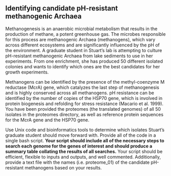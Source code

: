 ## Identifying candidate pH-resistant methanogenic Archaea
Methanogenesis is an anaerobic microbial metabolism that results in the production of methane, a potent greenhouse gas. The microbes responsible for this process are methanogenic Archaea (methanogens), which vary across different ecosystems and are significantly influenced by the pH of the environment. A graduate student in Stuart’s lab is attempting to culture pH-resistant methanogenic Archaea from lake sediments to use in her experiments. From one enrichment, she has produced 50 different isolated colonies and wants to identify which ones are the best candidates for her growth experiments.

Methanogens can be identified by the presence of the methyl-coenzyme M reductase (McrA) gene, which catalyzes the last step of methanogenesis and is highly conserved across all methanogens. pH resistance can be identified by the number of copies of the HSP70 gene, which is involved in protein biogenesis and refolding for stress resistance (Macario et al. 1999). You have been provided the proteomes (the translated genomes) of all 50 isolates in the proteomes directory, as well as reference protein sequences for the McrA gene and the HSP70 gene. 

Use Unix code and bioinformatics tools to determine which isolates Stuart’s graduate student should move forward with. Provide all of the code in a single bash script. **Your script should include all of the necessary steps to search each genome for the genes of interest and should produce a summary table collating the results of all searches.** Your script should be efficient, flexible to inputs and outputs, and well commented. Additionally, provide a text file with the names (i.e. proteome_01) of the candidate pH-resistant methanogens based on your results.
